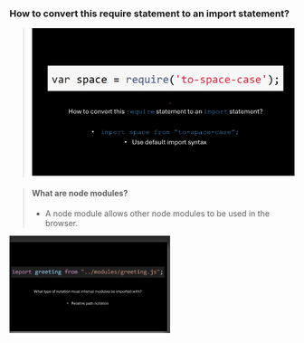 ### How to convert this require  statement to an import statement?
>![slide](slide1.png)

> #### What are node modules?
>
> 
> - A node module allows other node modules to be used in the browser.
>

![slide](2.png)
> 